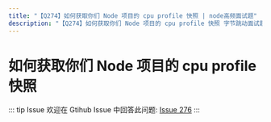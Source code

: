 ```yaml
---
title: "【Q274】如何获取你们 Node 项目的 cpu profile 快照 | node高频面试题"
description: "【Q274】如何获取你们 Node 项目的 cpu profile 快照 字节跳动面试题、阿里腾讯面试题、美团小米面试题。"
---
```


# 如何获取你们 Node 项目的 cpu profile 快照

::: tip Issue
欢迎在 Gtihub Issue 中回答此问题: [Issue 276](https://github.com/shfshanyue/Daily-Question/issues/276)
:::
